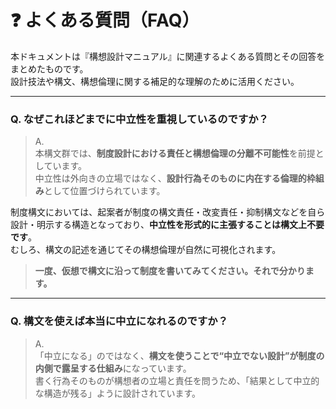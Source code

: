 # ❓ よくある質問（FAQ）

本ドキュメントは『構想設計マニュアル』に関連するよくある質問とその回答をまとめたものです。  
設計技法や構文、構想倫理に関する補足的な理解のために活用ください。

---

### Q. なぜこれほどまでに中立性を重視しているのですか？

> A.  
> 本構文群では、**制度設計における責任と構想倫理の分離不可能性**を前提としています。  
> 中立性は外向きの立場ではなく、**設計行為そのものに内在する倫理的枠組み**として位置づけられています。

制度構文においては、起案者が制度の構文責任・改変責任・抑制構文などを自ら設計・明示する構造となっており、**中立性を形式的に主張することは構文上不要です**。  
むしろ、構文の記述を通じてその構想倫理が自然に可視化されます。

> **一度、仮想で構文に沿って制度を書いてみてください。それで分かります。**

---

### Q. 構文を使えば本当に中立になれるのですか？

> A.  
> 「中立になる」のではなく、**構文を使うことで“中立でない設計”が制度の内側で露呈する仕組み**になっています。  
> 書く行為そのものが構想者の立場と責任を問うため、「結果として中立的な構造が残る」ように設計されています。
